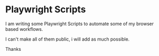 # Playwright Scripts

I am writing some Playwright Scripts to automate some of my browser based workflows.

I can't make all of them public, i will add as much possible.

Thanks
